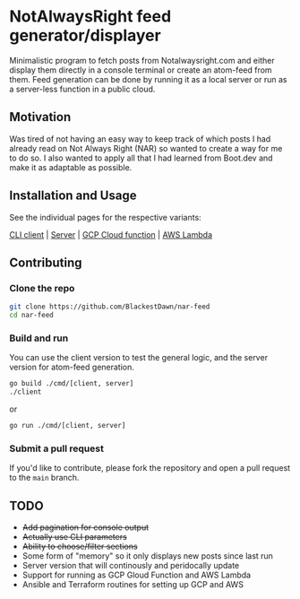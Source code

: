 # NotAlwaysRight feed generator/displayer

Minimalistic program to fetch posts from Notalwaysright.com and either display them directly in a console terminal or create an atom-feed from them. Feed generation can be done by running it as a local server or run as a server-less function in a public cloud.

## Motivation

Was tired of not having an easy way to keep track of which posts I had already read on Not Always Right (NAR) so wanted to create a way for me to do so. I also wanted to apply all that I had learned from Boot.dev and make it as adaptable as possible.

## Installation and Usage

See the individual pages for the respective variants:

[CLI client](https://github.com/BlackestDawn/nar-feed/tree/main/cmd/client/) | [Server](https://github.com/BlackestDawn/nar-feed/tree/main/cmd/server/) | [GCP Cloud function](https://github.com/BlackestDawn/nar-feed/tree/main/cmd/gcp/) | [AWS Lambda](https://github.com/BlackestDawn/nar-feed/tree/main/cmd/aws/)

## Contributing

### Clone the repo

```bash
git clone https://github.com/BlackestDawn/nar-feed
cd nar-feed
```

### Build and run

You can use the client version to test the general logic, and the server version for atom-feed generation.

```bash
go build ./cmd/[client, server]
./client
```

or

```bash
go run ./cmd/[client, server]
```

### Submit a pull request

If you'd like to contribute, please fork the repository and open a pull request to the `main` branch.

## TODO

* ~~Add pagination for console output~~
* ~~Actually use CLI parameters~~
* ~~Ability to choose/filter sections~~
* Some form of "memory" so it only displays new posts since last run
* Server version that will continously and peridocally update
* Support for running as GCP Gloud Function and AWS Lambda
* Ansible and Terraform routines for setting up GCP and AWS
